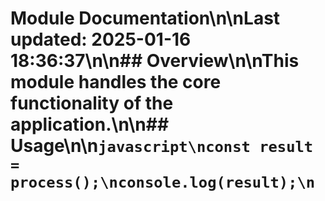 # Module Documentation\n\nLast updated: 2025-01-16 18:36:37\n\n## Overview\n\nThis module handles the core functionality of the application.\n\n## Usage\n\n```javascript\nconst result = process();\nconsole.log(result);\n```
